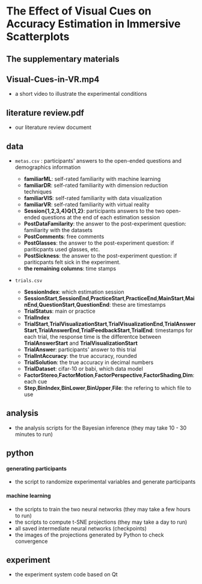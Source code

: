 # The Effect of Visual Cues on Accuracy Estimation in Immersive Scatterplots
## The supplementary materials

## Visual-Cues-in-VR.mp4
   - a short video to illustrate the experimental conditions

## literature review.pdf
   - our literature review document
   
## data
   - `metas.csv` : participants' answers to the open-ended questions and demographics information
      -  **familiarML**: self-rated familiarity with machine learning
      -  **familiarDR**: self-rated familiarity with dimension reduction techniques
      -  **familiarVIS**: self-rated familiarity with data visualization
      -  **familiarVR**: self-rated familiarity with virtual reality
      -  **Session{1,2,3,4}Q{1,2}**: participants answers to the two open-ended questions at the end of each estimation session
      -  **PostDataFamilarity**: the answer to the post-experiment question: familiarity with the datasets
      -  **PostComments**: free comments
      -  **PostGlasses**: the answer to the post-experiment question: if pariticpants used glasses, etc.
      - **PostSickness**: the answer to the post-experiment question: if pariticpants felt sick in the experiment.
      -  **the remaining columns**: time stamps

   - `trials.csv`
      -  **SessionIndex**: which estimation session
      -  **SessionStart**,**SessionEnd**,**PracticeStart**,**PracticeEnd**,**MainStart**,**MainEnd**,**QuestionStart**,**QuestionEnd**: these are timestamps
      -  **TrialStatus**: main or practice
      -  **TrialIndex**
      -  **TrialStart**,**TrialVisualizationStart**,**TrialVisualizationEnd**,**TrialAnswerStart**,**TrialAnswerEnd**,**TrialFeedbackStart**,**TrialEnd**: timestamps for each trial, the response time is the differentce between **TrialAnswerStart** and **TrialVisualizationStart**
      -  **TrialAnswer**: participants' answer to this trial
      -  **TrialIntAccuracy**: the true accuracy, rounded 
      -  **TrialSolution**: the true accuracy in decimal numbers
      -  **TrialDataset**: cifar-10 or babi, which data model
      -  **FactorStereo**,**FactorMotion**,**FactorPerspective**,**FactorShading**,**Dim**: each cue
      -  **Step**,**BinIndex**,**BinLower**,**BinUpper**,**File**: the refering to which file to use

## analysis
   - the analysis scripts for the Bayesian inference (they may take 10 - 30 minutes to run)

## python
#### generating participants
   - the script to randomize experimental variables and generate participants
   
#### machine learning
   - the scripts to train the two neural networks (they may take a few hours to run)
   - the scripts to compute t-SNE projections (they may take a day to run)
   - all saved intermediate neural networks (checkpoints)
   - the images of the projections generated by Python to check convergence

## experiment
   - the experiment system code based on Qt
   

